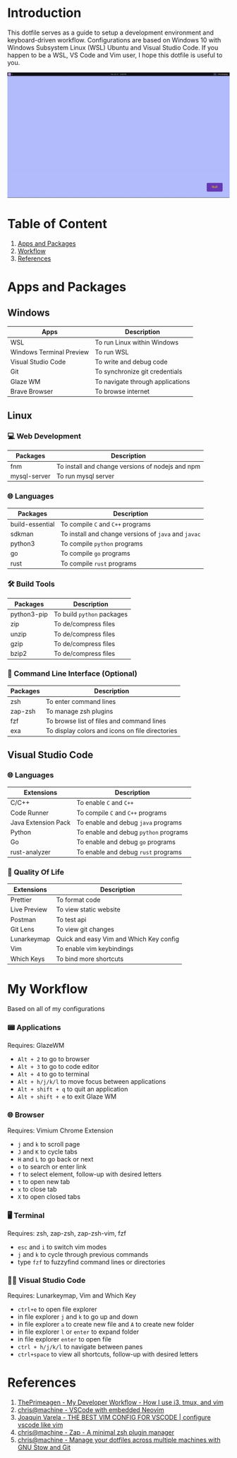 # Introduction
This dotfile serves as a guide to setup a development environment and keyboard-driven workflow. Configurations are based on Windows 10 with Windows Subsystem Linux (WSL) Ubuntu and Visual Studio Code. If you happen to be a WSL, VS Code and Vim user, I hope this dotfile is useful to you.

<img src="/assets/workflow-demo.gif" alt="Workflow demonstration gif">

# Table of Content
1. [Apps and Packages](#apps-and-packages)
2. [Workflow](#my-workflow)
3. [References](#references)

# Apps and Packages

## Windows

| **Apps**                   | **Description**                        |
|----------------------------|-------------------------               |
| WSL                        | To run Linux within Windows            |
| Windows Terminal Preview   | To run WSL                             |
| Visual Studio Code         | To write and debug code                |
| Git                        | To synchronize git credentials         |
| Glaze WM                   | To navigate through applications       |
| Brave Browser              | To browse internet                     |

## Linux

### 💻 Web Development

| **Packages**  | **Description**                                  |
|-------------- |--------------------------------------------------|
| fnm           | To install and change versions of nodejs and npm |
| mysql-server  | To run mysql server                              |

### 🌐 Languages

| **Packages**      | **Description**                                      |
|--------------     |------------------------------------------------------|
| build-essential   | To compile `C` and `C++` programs                    |
| sdkman            | To install and change versions of `java` and `javac` |
| python3           | To compile `python` programs                         |
| go                | To compile `go` programs                             |
| rust              | To compile `rust` programs                           |

### 🛠️ Build Tools

| **Packages**      | **Description**            |
|-----------------  |--------------------------  |
| python3-pip       | To build `python` packages |
| zip               | To de/compress files       |
| unzip             | To de/compress files       |
| gzip              | To de/compress files       |
| bzip2             | To de/compress files       |

### 🤖 Command Line Interface (Optional)

| **Packages** | **Description**                                 |
|--------------|-------------------------------------------------|
| zsh          | To enter command lines                          |
| zap-zsh      | To manage zsh plugins                           |
| fzf          | To browse list of files and command lines       |
| exa          | To display colors and icons on file directories |

## Visual Studio Code

### 🌐 Languages

| **Extensions**      | **Description**                          |
|---------------------|-------------------------------------     | 
| C/C++               | To enable `C` and `C++`                  |
| Code Runner         | To compile `C` and `C++` programs        |
| Java Extension Pack | To enable and debug `java` programs      |
| Python              | To enable and debug `python` programs    |
| Go                  | To enable and debug `go` programs        |
| rust-analyzer       | To enable and debug `rust` programs      |

### 🌿 Quality Of Life

| **Extensions** | **Description**                         |
|----------------|------------------------                 |
| Prettier       | To format code                          |
| Live Preview   | To view static website                  |
| Postman        | To test api                             |
| Git Lens       | To view git changes                     |
| Lunarkeymap    | Quick and easy Vim and Which Key config |
| Vim            | To enable vim keybindings               |
| Which Keys     | To bind more shortcuts                  |

# My Workflow
Based on all of my configurations

### 📟 Applications 
Requires: GlazeWM
- `Alt + 2` to go to browser
- `Alt + 3` to go to code editor
- `Alt + 4` to go to terminal
- `Alt + h/j/k/l` to move focus between applications
- `Alt + shift + q` to quit an application
- `Alt + shift + e` to exit Glaze WM

### 🌐 Browser
Requires: Vimium Chrome Extension
- `j` and `k` to scroll page
- `J` and `K` to cycle tabs
- `H` and `L` to go back or next
- `o` to search or enter link
- `f` to select element, follow-up with desired letters
- `t` to open new tab
- `x` to close tab
- `X` to open closed tabs

### 🖥️ Terminal
Requires: zsh, zap-zsh, zap-zsh-vim, fzf
- `esc` and `i` to switch vim modes
- `j` and `k` to cycle through previous commands
- type `fzf` to fuzzyfind command lines or directories

### 👨‍💻 Visual Studio Code
Requires: Lunarkeymap, Vim and Which Key
- `ctrl+e` to open file explorer
- in file explorer `j` and `k` to go up and down
- in file explorer `a` to create new file and `A` to create new folder
- in file explorer `l` or `enter` to expand folder
- in file explorer `enter` to open file
- `ctrl + h/j/k/l` to navigate between panes
- `ctrl+space` to view all shortcuts, follow-up with desired letters

# References
1. [ThePrimeagen - My Developer Workflow - How I use i3, tmux, and vim](https://www.youtube.com/watch?v=bdumjiHabhQ)
1. [chris@machine - VSCode with embedded Neovim](https://www.youtube.com/watch?v=g4dXZ0RQWdw)
1. [Joaquin Varela - THE BEST VIM CONFIG FOR VSCODE | configure vscode like vim](https://www.youtube.com/watch?v=Vkm4bc2Y0AA&t=215s)
1. [chris@machine - Zap - A minimal zsh plugin manager](https://www.youtube.com/watch?v=LhDMw6n3GI4&t=253s)
1. [chris@machine - Manage your dotfiles across multiple machines with GNU Stow and Git](https://www.youtube.com/watch?v=90xMTKml9O0&t=616s)

